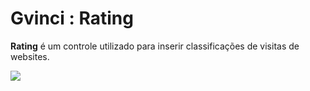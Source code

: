 # Gvinci : Rating

**Rating** é um controle utilizado para inserir classificações de visitas de websites.

![](http://www.gvinci.com.br/manual/rating.zoom80.png)

